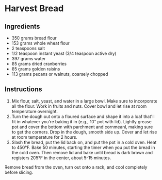 # Harvest Bread

## Ingredients

- 350 grams bread flour
- 153 grams whole wheat flour
- 2 teaspoons salt
- 1/2 teaspoon instant yeast (3/4 teaspoon active dry)
- 397 grams water
- 85 grams dried cranberries
- 85 grams golden raisins
- 113 grams pecans or walnuts, coarsely chopped

## Instructions

1. Mix flour, salt, yeast, and water in a large bowl. Make sure to incorporate all the flour. Work in fruits and nuts. Cover bowl and let rise at room temperature overnight.
2. Turn the dough out onto a floured surface and shape it into a loaf that'll fit in whatever you're baking it in (e.g., 10" pot with lid). Lightly grease pot and cover the bottom with parchment and cornmeanl, making sure to get the corners. Drop in the dough, smooth side up. Cover and let rise at room temperature for 2 hours.
3. Slash the bread, put the lid back on, and put the pot in a cold oven. Heat to 450°F. Bake 50 minutes, starting the timer when you put the bread in the cold oven. Then remove lid and bake until bread is dark brown and registers 205°F in the center, about 5-15 minutes.

Remove bread from the oven, turn out onto a rack, and cool completely before slicing.
